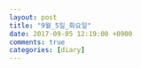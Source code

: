```yaml
---
layout: post
title: "9월_5일_화요일"
date: 2017-09-05 12:19:00 +0900
comments: true 
categories: [diary] 
---
```

